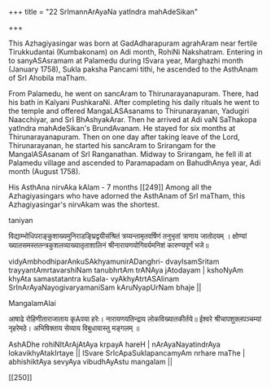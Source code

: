 +++
title = "22 SrImannArAyaNa yatIndra mahAdeSikan"

+++

This Azhagiyasingar was born at GadAdharapuram agrahAram near fertile Tirukkudantai (Kumbakonam) on Adi month, RohiNi Nakshatram. Entering in to sanyASAsramam at Palamedu during ISvara year, Marghazhi month (January 1758), Sukla paksha Pancami tithi, he ascended to the AsthAnam of SrI Ahobila maTham.

From Palamedu, he went on sancAram to Thirunarayanapuram. There, had his bath in Kalyani PushkaraNi. After completing his daily rituals he went to the temple and offered MangaLASAsanams to Thirunarayanan, Yadugiri Naacchiyar, and SrI BhAshyakArar. Then he arrived at Adi vaN SaThakopa yatIndra mahAdeSikan's BrundAvanam. He stayed for six months at Thirunarayanapuram. Then on one day after taking leave of the Lord, Thirunarayanan, he started his sancAram to Srirangam for the MangalASAsanam of SrI Ranganathan. Midway to Srirangam, he fell ill at Palamedu village and ascended to Paramapadam on BahudhAnya year, Adi month (August 1758).

His AsthAna nirvAka kAlam - 7 months [[249]] Among all the Azhagiyasingars who have adorned the AsthAnam of SrI maTham, this Azhagiyasingar's nirvAkam was the shortest.

taniyan

विद्याम्भोधिपराङ्कुशाख्यमुनिराडङ्घ्रिद्वयीसंश्रितं त्रय्यन्तामृतवर्षिणं तनुभृतां त्राणाय जातोदयम् ।
क्षोण्यां ख्यातसमस्ततन्त्रकुशलव्याख्यातृताशालिनं श्रीनारायणयोगिवर्यमनिशं कारुण्यपूर्णं भजे॥

vidyAmbhodhiparAnkuSAkhyamunirADanghri- dvayIsamSritam trayyantAmrtavarshiNam tanubhrtAm trANAya jAtodayam | kshoNyAm khyAta samastatantra kuSala- vyAkhyAtrtASAlinam SrInArAyaNayogivaryamaniSam kAruNyapUrNam bhaje ||

MangalamAlai

आषाढे रोहिणीताराजाताय कृAपया हरेः। नारायणयतिन्द्राय लोकविख्यातकीर्तये॥ ईश्वरे श्रीचापशुक्लपञ्चम्यां नृहरेमठे। अभिषिक्ताय सेव्याय विबुधायास्तु मङ्गलम् ॥

AshADhe rohiNItArAjAtAya krpayA hareH | nArAyaNayatindrAya lokavikhyAtakIrtaye || ISvare SrIcApaSuklapancamyAm nrhare maThe | abhishiktAya sevyAya vibudhAyAstu mangalam ||

[[250]]
